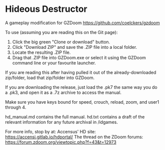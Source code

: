 # Hideous Destructor
A gameplay modification for GZDoom https://github.com/coelckers/gzdoom

To use (assuming you are reading this on the Git page):
1. Click the big green "Clone or download" button.
2. Click "Download ZIP" and save the .ZIP file into a local folder.
3. Locate the resulting .ZIP file.
4. Drag that .ZIP file into GZDoom.exe or select it using the GZDoom command line or your favourite launcher.

If you are reading this after having pulled it out of the already-downloaded zip/folder, load that zip/folder into GZDoom.

If you are downloading the release, just load the .pk7 the same way you do a .pk3, and open it as a .7z archive to access the manual. 

Make sure you have keys bound for speed, crouch, reload, zoom, and user1 through 4.

hd_manual.md contains the full manual.
hd.txt contains a draft of the relevant information for any future archival in /idgames.

For more info, stop by at:
Accensus' HD site: https://accensi.gitlab.io/hdportal/
The thread on the ZDoom forums: https://forum.zdoom.org/viewtopic.php?f=43&t=12973
